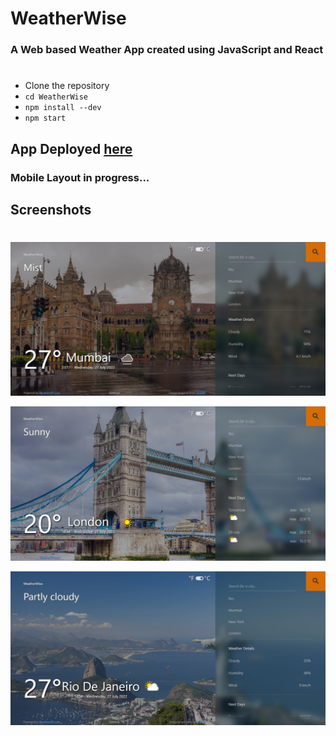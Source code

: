 # WeatherWise

### A Web based Weather App created using JavaScript and React

#
- Clone the repository
- ```cd WeatherWise```
- ```npm install --dev```
- ```npm start```

## App Deployed [here](https://abhisinha08.github.io/WeatherWise/)
### Mobile Layout in progress...

## Screenshots  
#
![WeatherWise](public/weatherwise1.jpg)  

![WeatherWise](public/weatherwise2.jpg)  

![WeatherWise](public/weatherwise3.jpg)